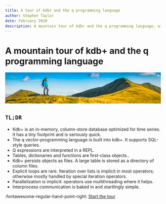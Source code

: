 ```yaml
---
title: A tour of kdb+ and the q programming language
author: Stephen Taylor
date: February 2020
description: A mountain tour of kdb+ and the q programming language, with links to explore topics in depth
---
```

# A mountain tour of kdb+ and the q programming language


![Mountain walk](img/GettyImages-914651812.jpg)


## `TL;DR`

-   Kdb+ is an in-memory, column-store database optimized for time series. It has a tiny footprint and is seriously quick.
-   The q vector-programming language is built into kdb+. It supports SQL-style queries.
-   Q expressions are interpreted in a REPL.
-   Tables, dictionaries and functions are first-class objects.. 
-   Kdb+ persists objects as files. A large table is stored as a directory of column files.
-   Explicit loops are rare. Iteration over lists is implicit in most operators; otherwise mostly handled by special iteration operators. 
-   Parallelization is implicit: operators use multithreading where it helps. 
-   Interprocess communication is baked in and startlingly simple.

:fontawesome-regular-hand-point-right:
[Start the tour](index.md)